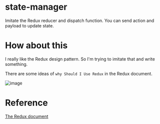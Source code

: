 # state-manager
Imitate the Redux reducer and dispatch function. You can send action and payload to update state.

# How about this
I really like the Redux design pattern. So I'm trying to imitate that and write something.

There are some ideas of `why Should I Use Redux` in the Redux document.

![image](https://user-images.githubusercontent.com/51738970/186722241-922e0b53-f8a8-4609-a252-e5bc8d851e70.png)

# Reference 
[The Redux document](https://redux.js.org/tutorials/essentials/part-1-overview-concepts)
